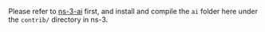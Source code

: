 Please refer to [ns-3-ai](https://github.com/hust-diangroup/ns3-ai) first, and install and compile the `ai` folder here under the `contrib/` directory in ns-3.
